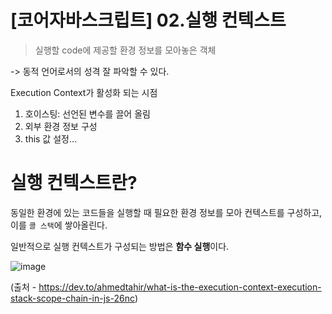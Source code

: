 # [코어자바스크립트] 02.실행 컨텍스트
> 실행할 code에 제공할 환경 정보를 모아놓은 객체

-> 동적 언어로서의 성격 잘 파악할 수 있다.

Execution Context가 활성화 되는 시점
1. 호이스팅: 선언된 변수를 끌어 올림
2. 외부 환경 정보 구성
3. this 값 설정...

# 실행 컨텍스트란?
동일한 환경에 있는 코드들을 실행할 때 필요한 환경 정보를 모아 컨텍스트를 구성하고, 이를 `콜 스택`에 쌓아올린다.

일반적으로 실행 컨텍스트가 구성되는 방법은 **함수 실행**이다. 

![image](https://res.cloudinary.com/practicaldev/image/fetch/s--q_xmB2U9--/c_imagga_scale,f_auto,fl_progressive,h_420,q_auto,w_1000/https://dev-to-uploads.s3.amazonaws.com/i/01ksqw5twx22ilo4pibc.jpg)

(출처 - https://dev.to/ahmedtahir/what-is-the-execution-context-execution-stack-scope-chain-in-js-26nc)